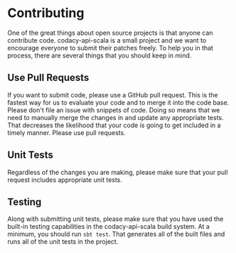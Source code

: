 # Contributing

One of the great things about open source projects is that anyone can contribute code.
codacy-api-scala is a small project and we want to encourage everyone to submit their
patches freely. To help you in that process, there are several things that you should keep in mind.

## Use Pull Requests

If you want to submit code, please use a GitHub pull request.
This is the fastest way for us to evaluate your code and to merge it into the code base.
Please don't file an issue with snippets of code. Doing so means that we need to manually
merge the changes in and update any appropriate tests. That decreases the likelihood that
your code is going to get included in a timely manner. Please use pull requests.

## Unit Tests

Regardless of the changes you are making, please make sure that your pull request includes
appropriate unit tests.

## Testing

Along with submitting unit tests, please make sure that you have used the built-in
testing capabilities in the codacy-api-scala build system. At a minimum, you should
run `sbt test`. That generates all of the built files and runs all of the unit tests
in the project.
